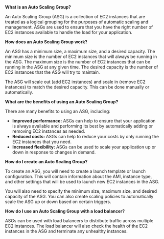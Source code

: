 **What is an Auto Scaling Group?**

An Auto Scaling Group (ASG) is a collection of EC2 instances that are treated as a logical grouping for the purposes of automatic scaling and management. ASGs are used to ensure that you have the right number of EC2 instances available to handle the load for your application.

**How does an Auto Scaling Group work?**

An ASG has a minimum size, a maximum size, and a desired capacity. The minimum size is the number of EC2 instances that will always be running in the ASG. The maximum size is the number of EC2 instances that can be running in the ASG at any given time. The desired capacity is the number of EC2 instances that the ASG will try to maintain.

The ASG will scale out (add EC2 instances) and scale in (remove EC2 instances) to match the desired capacity. This can be done manually or automatically.

**What are the benefits of using an Auto Scaling Group?**

There are many benefits to using an ASG, including:

- **Improved performance:** ASGs can help to ensure that your application is always available and performing its best by automatically adding or removing EC2 instances as needed.
- **Reduced costs:** ASGs can help to reduce your costs by only running the EC2 instances that you need.
- **Increased flexibility:** ASGs can be used to scale your application up or down in response to changes in demand.

**How do I create an Auto Scaling Group?**

To create an ASG, you will need to create a launch template or launch configuration. This will contain information about the AMI, instance type, and other settings that will be used to launch new EC2 instances in the ASG.

You will also need to specify the minimum size, maximum size, and desired capacity of the ASG. You can also create scaling policies to automatically scale the ASG up or down based on certain triggers.

**How do I use an Auto Scaling Group with a load balancer?**

ASGs can be used with load balancers to distribute traffic across multiple EC2 instances. The load balancer will also check the health of the EC2 instances in the ASG and terminate any unhealthy instances.